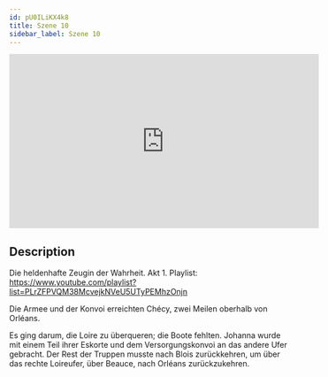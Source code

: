 ```yaml
---
id: pU0ILiKX4k8
title: Szene 10
sidebar_label: Szene 10
---
```


<iframe
  width="560"
  height="315"
  src="https://www.youtube.com/embed/pU0ILiKX4k8"
  title="YouTube video player"
  frameborder="0"
  allow="accelerometer; autoplay; clipboard-write; encrypted-media; gyroscope; picture-in-picture; web-share"
  referrerpolicy="strict-origin-when-cross-origin"
  allowfullscreen
></iframe>

## Description

Die heldenhafte Zeugin der Wahrheit. Akt 1. 
Playlist: https://www.youtube.com/playlist?list=PLrZFPVQM38McvejkNVeU5UTyPEMhzOnjn 

Die Armee und der Konvoi erreichten Chécy, zwei Meilen oberhalb von Orléans.

Es ging darum, die Loire zu überqueren; die Boote fehlten. Johanna wurde mit einem Teil ihrer Eskorte und dem Versorgungskonvoi an das andere Ufer gebracht. Der Rest der Truppen musste nach Blois zurückkehren, um über das rechte Loireufer, über Beauce, nach Orléans zurückzukehren.
